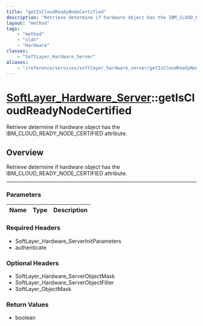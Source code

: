```yaml
---
title: "getIsCloudReadyNodeCertified"
description: "Retrieve determine if hardware object has the IBM_CLOUD_READY_NODE_CERTIFIED attribute."
layout: "method"
tags:
    - "method"
    - "sldn"
    - "Hardware"
classes:
    - "SoftLayer_Hardware_Server"
aliases:
    - "/reference/services/softlayer_hardware_server/getIsCloudReadyNodeCertified"
---
```

# [SoftLayer_Hardware_Server](/reference/services/SoftLayer_Hardware_Server)::getIsCloudReadyNodeCertified


Retrieve determine if hardware object has the IBM_CLOUD_READY_NODE_CERTIFIED attribute.


## Overview 
Retrieve determine if hardware object has the IBM_CLOUD_READY_NODE_CERTIFIED attribute.

-----

### Parameters 
|Name | Type | Description |
| --- | --- | --- |


### Required Headers
* SoftLayer_Hardware_ServerInitParameters
* authenticate


### Optional Headers
* SoftLayer_Hardware_ServerObjectMask
* SoftLayer_Hardware_ServerObjectFilter
* SoftLayer_ObjectMask

### Return Values
* boolean





